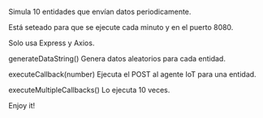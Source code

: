 Simula 10 entidades que envían datos periodicamente.

Está seteado para que se ejecute cada minuto y en el puerto 8080.

Solo usa Express y Axios.

generateDataString() Genera datos aleatorios para cada entidad.

executeCallback(number) Ejecuta el POST al agente IoT para una entidad.

executeMultipleCallbacks() Lo ejecuta 10 veces.

Enjoy it!